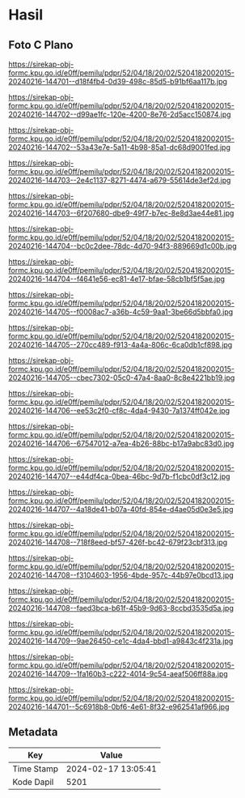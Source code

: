 # Hasil

## Foto C Plano

https://sirekap-obj-formc.kpu.go.id/e0ff/pemilu/pdpr/52/04/18/20/02/5204182002015-20240216-144701--d18f4fb4-0d39-498c-85d5-b91bf6aa117b.jpg

https://sirekap-obj-formc.kpu.go.id/e0ff/pemilu/pdpr/52/04/18/20/02/5204182002015-20240216-144702--d99ae1fc-120e-4200-8e76-2d5acc150874.jpg

https://sirekap-obj-formc.kpu.go.id/e0ff/pemilu/pdpr/52/04/18/20/02/5204182002015-20240216-144702--53a43e7e-5a11-4b98-85a1-dc68d9001fed.jpg

https://sirekap-obj-formc.kpu.go.id/e0ff/pemilu/pdpr/52/04/18/20/02/5204182002015-20240216-144703--2e4c1137-8271-4474-a679-55614de3ef2d.jpg

https://sirekap-obj-formc.kpu.go.id/e0ff/pemilu/pdpr/52/04/18/20/02/5204182002015-20240216-144703--6f207680-dbe9-49f7-b7ec-8e8d3ae44e81.jpg

https://sirekap-obj-formc.kpu.go.id/e0ff/pemilu/pdpr/52/04/18/20/02/5204182002015-20240216-144704--bc0c2dee-78dc-4d70-94f3-889669d1c00b.jpg

https://sirekap-obj-formc.kpu.go.id/e0ff/pemilu/pdpr/52/04/18/20/02/5204182002015-20240216-144704--f4641e56-ec81-4e17-bfae-58cb1bf5f5ae.jpg

https://sirekap-obj-formc.kpu.go.id/e0ff/pemilu/pdpr/52/04/18/20/02/5204182002015-20240216-144705--f0008ac7-a36b-4c59-9aa1-3be66d5bbfa0.jpg

https://sirekap-obj-formc.kpu.go.id/e0ff/pemilu/pdpr/52/04/18/20/02/5204182002015-20240216-144705--270cc489-f913-4a4a-806c-6ca0db1cf898.jpg

https://sirekap-obj-formc.kpu.go.id/e0ff/pemilu/pdpr/52/04/18/20/02/5204182002015-20240216-144705--cbec7302-05c0-47a4-8aa0-8c8e4221bb19.jpg

https://sirekap-obj-formc.kpu.go.id/e0ff/pemilu/pdpr/52/04/18/20/02/5204182002015-20240216-144706--ee53c2f0-cf8c-4da4-9430-7a1374ff042e.jpg

https://sirekap-obj-formc.kpu.go.id/e0ff/pemilu/pdpr/52/04/18/20/02/5204182002015-20240216-144706--67547012-a7ea-4b26-88bc-b17a9abc83d0.jpg

https://sirekap-obj-formc.kpu.go.id/e0ff/pemilu/pdpr/52/04/18/20/02/5204182002015-20240216-144707--e44df4ca-0bea-46bc-9d7b-f1cbc0df3c12.jpg

https://sirekap-obj-formc.kpu.go.id/e0ff/pemilu/pdpr/52/04/18/20/02/5204182002015-20240216-144707--4a18de41-b07a-40fd-854e-d4ae05d0e3e5.jpg

https://sirekap-obj-formc.kpu.go.id/e0ff/pemilu/pdpr/52/04/18/20/02/5204182002015-20240216-144708--718f8eed-bf57-426f-bc42-679f23cbf313.jpg

https://sirekap-obj-formc.kpu.go.id/e0ff/pemilu/pdpr/52/04/18/20/02/5204182002015-20240216-144708--f3104603-1956-4bde-957c-44b97e0bcd13.jpg

https://sirekap-obj-formc.kpu.go.id/e0ff/pemilu/pdpr/52/04/18/20/02/5204182002015-20240216-144708--faed3bca-b61f-45b9-9d63-8ccbd3535d5a.jpg

https://sirekap-obj-formc.kpu.go.id/e0ff/pemilu/pdpr/52/04/18/20/02/5204182002015-20240216-144709--9ae26450-ce1c-4da4-bbd1-a9843c4f231a.jpg

https://sirekap-obj-formc.kpu.go.id/e0ff/pemilu/pdpr/52/04/18/20/02/5204182002015-20240216-144709--1fa160b3-c222-4014-9c54-aeaf506ff88a.jpg

https://sirekap-obj-formc.kpu.go.id/e0ff/pemilu/pdpr/52/04/18/20/02/5204182002015-20240216-144701--5c6918b8-0bf6-4e61-8f32-e962541af966.jpg


## Metadata

| Key        | Value               |
| ---------- | ------------------- |
| Time Stamp | 2024-02-17 13:05:41 |
| Kode Dapil | 5201                |



